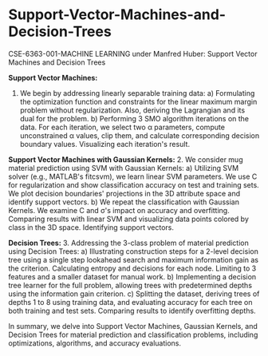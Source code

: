 # Support-Vector-Machines-and-Decision-Trees
CSE-6363-001-MACHINE LEARNING under Manfred Huber: Support Vector Machines and Decision Trees

**Support Vector Machines:**
1. We begin by addressing linearly separable training data:
a) Formulating the optimization function and constraints for the linear maximum margin problem without regularization. Also, deriving the Lagrangian and its dual for the problem.
b) Performing 3 SMO algorithm iterations on the data. For each iteration, we select two α parameters, compute unconstrained α values, clip them, and calculate corresponding decision boundary values. Visualizing each iteration's result.

**Support Vector Machines with Gaussian Kernels:**
2. We consider mug material prediction using SVM with Gaussian Kernels:
a) Utilizing SVM solver (e.g., MATLAB's fitcsvm), we learn linear SVM parameters. We use C for regularization and show classification accuracy on test and training sets. We plot decision boundaries' projections in the 3D attribute space and identify support vectors.
b) We repeat the classification with Gaussian Kernels. We examine C and σ's impact on accuracy and overfitting. Comparing results with linear SVM and visualizing data points colored by class in the 3D space. Identifying support vectors.

**Decision Trees:**
3. Addressing the 3-class problem of material prediction using Decision Trees:
a) Illustrating construction steps for a 2-level decision tree using a single step lookahead search and maximum information gain as the criterion. Calculating entropy and decisions for each node. Limiting to 3 features and a smaller dataset for manual work.
b) Implementing a decision tree learner for the full problem, allowing trees with predetermined depths using the information gain criterion.
c) Splitting the dataset, deriving trees of depths 1 to 8 using training data, and evaluating accuracy for each tree on both training and test sets. Comparing results to identify overfitting depths.

In summary, we delve into Support Vector Machines, Gaussian Kernels, and Decision Trees for material prediction and classification problems, including optimizations, algorithms, and accuracy evaluations.
